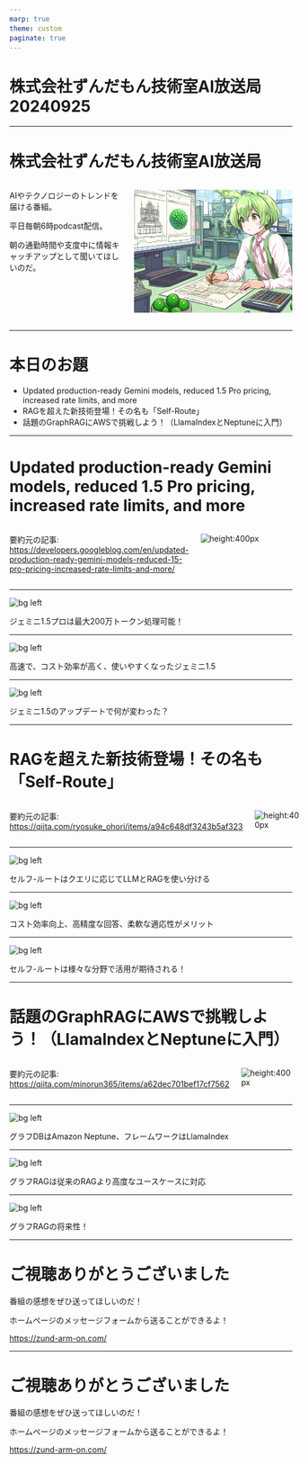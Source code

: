 ```yaml
---
marp: true
theme: custom
paginate: true
---
```


<!-- _class: title -->

# 株式会社ずんだもん技術室AI放送局 20240925



---

#  株式会社ずんだもん技術室AI放送局

<div class="columns">
<div style="flex: 5;">

AIやテクノロジーのトレンドを届ける番組。

平日毎朝6時podcast配信。

朝の通勤時間や支度中に情報キャッチアップとして聞いてほしいのだ。

</div>
<div style="flex: 7;">

![height:500px](/images/zundarmon_titlebar2.jpg)

</div>
</div>

---

# 本日のお題

- Updated production-ready Gemini models, reduced 1.5 Pro pricing, increased rate limits, and more
- RAGを超えた新技術登場！その名も「Self-Route」
- 話題のGraphRAGにAWSで挑戦しよう！（LlamaIndexとNeptuneに入門）

---

# Updated production-ready Gemini models, reduced 1.5 Pro pricing, increased rate limits, and more

<div class="columns">
<div style="flex: 7;">

要約元の記事: https://developers.googleblog.com/en/updated-production-ready-gemini-models-reduced-15-pro-pricing-increased-rate-limits-and-more/

</div>
<div style="flex: 5;">

![height:400px](/slides/20240925/images/3.jpg)

</div>
</div>

---

![bg left](/slides/20240925/images/4.jpg)

ジェミニ1.5プロは最大200万トークン処理可能！

---

![bg left](/slides/20240925/images/5.jpg)

高速で、コスト効率が高く、使いやすくなったジェミニ1.5

---

![bg left](/slides/20240925/images/6.jpg)

ジェミニ1.5のアップデートで何が変わった？

---

# RAGを超えた新技術登場！その名も「Self-Route」

<div class="columns">
<div style="flex: 7;">

要約元の記事: https://qiita.com/ryosuke_ohori/items/a94c648df3243b5af323

</div>
<div style="flex: 5;">

![height:400px](/slides/20240925/images/7.jpg)

</div>
</div>

---

![bg left](/slides/20240925/images/8.jpg)

セルフ-ルートはクエリに応じてLLMとRAGを使い分ける

---

![bg left](/slides/20240925/images/9.jpg)

コスト効率向上、高精度な回答、柔軟な適応性がメリット

---

![bg left](/slides/20240925/images/10.jpg)

セルフ-ルートは様々な分野で活用が期待される！

---

# 話題のGraphRAGにAWSで挑戦しよう！（LlamaIndexとNeptuneに入門）

<div class="columns">
<div style="flex: 7;">

要約元の記事: https://qiita.com/minorun365/items/a62dec701bef17cf7562

</div>
<div style="flex: 5;">

![height:400px](/slides/20240925/images/11.jpg)

</div>
</div>

---

![bg left](/slides/20240925/images/12.jpg)

グラフDBはAmazon Neptune、フレームワークはLlamaIndex

---

![bg left](/slides/20240925/images/13.jpg)

グラフRAGは従来のRAGより高度なユースケースに対応

---

![bg left](/slides/20240925/images/14.jpg)

グラフRAGの将来性！

---

<!-- _class: end -->

# ご視聴ありがとうございました

番組の感想をぜひ送ってほしいのだ！

ホームページのメッセージフォームから送ることができるよ！

https://zund-arm-on.com/

---

<!-- _class: end -->

# ご視聴ありがとうございました

番組の感想をぜひ送ってほしいのだ！

ホームページのメッセージフォームから送ることができるよ！

https://zund-arm-on.com/


